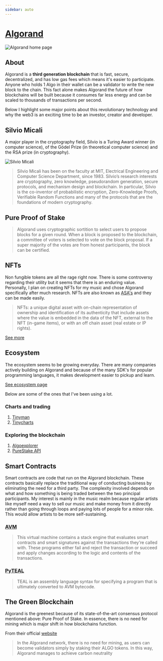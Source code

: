 ```yaml
---
sidebar: auto
---
```


# [Algorand](https://algorand.com)

![Algorand home page](/images/blog/algorand/algo-hero.png)

## About
Algorand is a **third generation blockchain** that is fast, secure, decentralized, and has low gas fees which means it's easier to participate.  Anyone who holds 1 Algo in their wallet can be a validator to write the new block to the chain.  This fact alone makes Algorand the future of how blockchains will be built because it consumes far less energy and can be scaled to thousands of transactions per second.  

Below I highlight some major points about this revolutionary technology and why the web3 is an exciting time to be an investor, creator and developer. 

## Silvio Micali
A major player in the cryptography field, Silvio is a Turing Award winner (in computer science), of the Gödel Prize (in theoretical computer science) and the RSA prize (in cryptography).

![Silvio Micali](/images/blog/algorand/silvio.jpg)

>Silvio Micali has been on the faculty at MIT, Electrical Engineering and Computer Science Department, since 1983. Silvio’s research interests are cryptography, zero knowledge, pseudorandom generation, secure protocols, and mechanism design and blockchain. In particular, Silvio is the co-inventor of probabilistic encryption, Zero-Knowledge Proofs, Verifiable Random Functions and many of the protocols that are the foundations of modern cryptography.

## Pure Proof of Stake

>Algorand uses cryptographic sortition to select users to propose blocks for a given round. When a block is proposed to the blockchain, a committee of voters is selected to vote on the block proposal. If a super majority of the votes are from honest participants, the block can be certified.

## NFTs
Non fungible tokens are all the rage right now.  There is some controversy regarding their utility but it seems that there is an enduring value.  Personally, I plan on creating NFTs for my music and chose Algorand specifically after much research. NFTs are also known as [ASA's](https://developer.algorand.org/docs/get-details/asa/) and they can be made easily.  

>NFTs: a unique digital asset with on-chain representation of ownership and identification of its authenticity that include assets where the value is embedded in the data of the NFT, external to the NFT (in-game items), or with an off chain asset (real estate or IP rights).

[See more](https://www.algorand.com/nft)

## Ecosystem
The ecosystem seems to be growing everyday.  There are many companies actively building on Algorand and because of the many SDK's for popular programming languages, it makes development easier to pickup and learn. 

[See ecosystem page](https://www.algorand.com/ecosystem)

Below are some of the ones that I've been using a lot. 

### Charts and trading
1. [Tinyman](https://tinyman.org/)
2. [Tinycharts](https://tinychart.org/)

### Exploring the blockchain
1. [Algoexplorer](https://algoexplorer.io/)
2. [PureStake API](https://www.purestake.com/)

## Smart Contracts
Smart contracts are code that run on the Algorand blockchain.  These contracts basically replace the traditional way of conducting business by eliminating the need for a third party.  The complexity involved depends on what and how something is being traded between the two principal participants. My interest is mainly in the music realm because regular artists like myself need a way to sell our music and make money from it directly rather than going through loops and paying lots of people for a minor role.  This would allow artists to be more self-sustaining.  

### [AVM](https://developer.algorand.org/docs/get-details/dapps/avm/teal/)
>This virtual machine contains a stack engine that evaluates smart contracts and smart signatures against the transactions they're called with. These programs either fail and reject the transaction or succeed and apply changes according to the logic and contents of the transactions.

### [PyTEAL](https://developer.algorand.org/docs/get-details/dapps/avm/)
>TEAL is an assembly language syntax for specifying a program that is ultimately converted to AVM bytecode.


## The Green Blockchain
Algorand is the greenest because of its state-of-the-art consensus protocol mentioned above: Pure Proof of Stake.  In essence, there is no need for mining which is major shift in how blockchains function.

From their official [website](https://www.algorand.com/resources/blog/algorands-leadership-in-blockchain-sustainability)

>In the Algorand network, there is no need for mining, as users can become validators simply by staking their ALGO tokens. In this way, Algorand manages to achieve carbon neutrality
